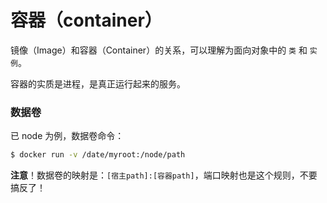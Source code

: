 # 容器（container）

镜像（Image）和容器（Container）的关系，可以理解为面向对象中的 `类` 和 `实例`。

容器的实质是进程，是真正运行起来的服务。

### 数据卷

已 node 为例，数据卷命令：

```sh
$ docker run -v /date/myroot:/node/path
```

**注意**！数据卷的映射是：`[宿主path]:[容器path]`，端口映射也是这个规则，不要搞反了！
